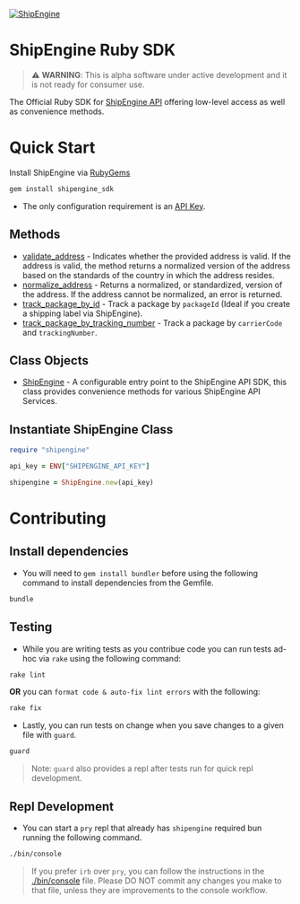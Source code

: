 [![ShipEngine](https://shipengine.github.io/img/shipengine-logo-wide.png)](https://shipengine.com)

ShipEngine Ruby SDK
===================

> :warning: **WARNING**: This is alpha software under active development and it is not ready for consumer use.

The Official Ruby SDK for [ShipEngine API](https://shipengine.com) offering low-level access as well as convenience methods.

Quick Start
===========

Install ShipEngine via [RubyGems](https://rubygems.org/)
```bash
gem install shipengine_sdk
```
- The only configuration requirement is an [API Key](https://www.shipengine.com/docs/auth/#api-keys).

Methods
-------
- [validate_address]() - Indicates whether the provided address is valid. If the
  address is valid, the method returns a normalized version of the address based on the standards of the country in
  which the address resides.
- [normalize_address]() - Returns a normalized, or standardized, version of the
  address. If the address cannot be normalized, an error is returned.
- [track_package_by_id]() - Track a package by `packageId` (Ideal if you create a shipping label via ShipEngine).
- [track_package_by_tracking_number]() - Track a package by `carrierCode` and `trackingNumber`.


Class Objects
-------------
- [ShipEngine]() - A configurable entry point to the ShipEngine API SDK, this class provides convenience methods
  for various ShipEngine API Services.

Instantiate ShipEngine Class
----------------------------
```ruby
require "shipengine"

api_key = ENV["SHIPENGINE_API_KEY"]

shipengine = ShipEngine.new(api_key)
```

Contributing
============

Install dependencies
--------------------
- You will need to `gem install bundler` before using the following command to install dependencies from the Gemfile.
```bash
bundle
```

Testing
-------
- While you are writing tests as you contribue code you can run tests ad-hoc via `rake` using the following command:
```bash
rake lint
```
**OR** you can `format code & auto-fix lint errors` with the following:
```bash
rake fix
```

- Lastly, you can run tests on change when you save changes to a given file with `guard`.
```bash
guard
```
> Note: `guard` also provides a repl after tests run for quick repl development.

Repl Development
----------------
- You can start a `pry` repl that already has `shipengine` required bun running the following command.
```bash
./bin/console
```
> If you prefer `irb` over `pry`, you can follow the instructions in the [./bin/console](./bin/console) file. Please
DO NOT commit any changes you make to that file, unless they are improvements to the console workflow.

